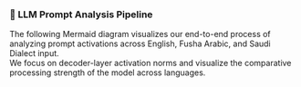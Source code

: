 ### 🔬 LLM Prompt Analysis Pipeline  
The following Mermaid diagram visualizes our end-to-end process of analyzing prompt activations across English, Fusha Arabic, and Saudi Dialect input.  
We focus on decoder-layer activation norms and visualize the comparative processing strength of the model across languages.
